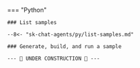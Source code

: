 === "Python"

    ### List samples

    --8<- "sk-chat-agents/py/list-samples.md"

    ### Generate, build, and run a sample

    --- 🚧 UNDER CONSTRUCTION 🚧 ---